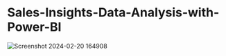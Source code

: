 # Sales-Insights-Data-Analysis-with-Power-BI
![Screenshot 2024-02-20 164908](https://github.com/sanathchalla/Sales-Insights-Data-Analysis-with-Power-BI/assets/110670357/002e3ef7-5e1b-44a8-bb60-a3c00d2b8311)
